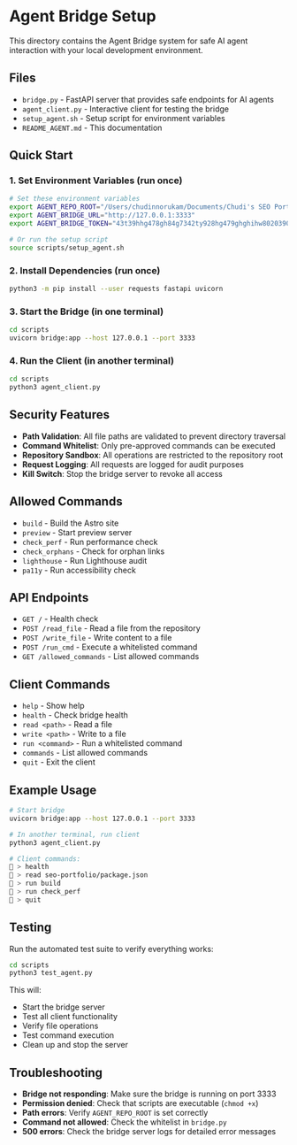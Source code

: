 # Agent Bridge Setup

This directory contains the Agent Bridge system for safe AI agent interaction with your local development environment.

## Files

- `bridge.py` - FastAPI server that provides safe endpoints for AI agents
- `agent_client.py` - Interactive client for testing the bridge
- `setup_agent.sh` - Setup script for environment variables
- `README_AGENT.md` - This documentation

## Quick Start

### 1. Set Environment Variables (run once)

```bash
# Set these environment variables
export AGENT_REPO_ROOT="/Users/chudinnorukam/Documents/Chudi's SEO Portfolio SMM Hub"
export AGENT_BRIDGE_URL="http://127.0.0.1:3333"
export AGENT_BRIDGE_TOKEN="43t39hhg478gh84g7342ty928hg479ghghihw8020390j2r3f0h"

# Or run the setup script
source scripts/setup_agent.sh
```

### 2. Install Dependencies (run once)

```bash
python3 -m pip install --user requests fastapi uvicorn
```

### 3. Start the Bridge (in one terminal)

```bash
cd scripts
uvicorn bridge:app --host 127.0.0.1 --port 3333
```

### 4. Run the Client (in another terminal)

```bash
cd scripts
python3 agent_client.py
```

## Security Features

- **Path Validation**: All file paths are validated to prevent directory traversal
- **Command Whitelist**: Only pre-approved commands can be executed
- **Repository Sandbox**: All operations are restricted to the repository root
- **Request Logging**: All requests are logged for audit purposes
- **Kill Switch**: Stop the bridge server to revoke all access

## Allowed Commands

- `build` - Build the Astro site
- `preview` - Start preview server
- `check_perf` - Run performance check
- `check_orphans` - Check for orphan links
- `lighthouse` - Run Lighthouse audit
- `pa11y` - Run accessibility check

## API Endpoints

- `GET /` - Health check
- `POST /read_file` - Read a file from the repository
- `POST /write_file` - Write content to a file
- `POST /run_cmd` - Execute a whitelisted command
- `GET /allowed_commands` - List allowed commands

## Client Commands

- `help` - Show help
- `health` - Check bridge health
- `read <path>` - Read a file
- `write <path>` - Write to a file
- `run <command>` - Run a whitelisted command
- `commands` - List allowed commands
- `quit` - Exit the client

## Example Usage

```bash
# Start bridge
uvicorn bridge:app --host 127.0.0.1 --port 3333

# In another terminal, run client
python3 agent_client.py

# Client commands:
🤖 > health
🤖 > read seo-portfolio/package.json
🤖 > run build
🤖 > run check_perf
🤖 > quit
```

## Testing

Run the automated test suite to verify everything works:

```bash
cd scripts
python3 test_agent.py
```

This will:
- Start the bridge server
- Test all client functionality
- Verify file operations
- Test command execution
- Clean up and stop the server

## Troubleshooting

- **Bridge not responding**: Make sure the bridge is running on port 3333
- **Permission denied**: Check that scripts are executable (`chmod +x`)
- **Path errors**: Verify `AGENT_REPO_ROOT` is set correctly
- **Command not allowed**: Check the whitelist in `bridge.py`
- **500 errors**: Check the bridge server logs for detailed error messages
